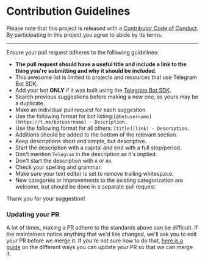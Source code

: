 # Contribution Guidelines

Please note that this project is released with a [Contributor Code of Conduct](code_of_conduct.md). By participating in this project you agree to abide by its terms.

---

Ensure your pull request adheres to the following guidelines:

- **The pull request should have a useful title and include a link to the thing you're submitting and why it should be included.**
- This awesome list is limited to projects and resources that use Telegram Bot SDK.
- Add your bot **ONLY** if it was built using the [Telegram Bot SDK](https://github.com/telegram-bot-sdk/telegram-bot-sdk).
- Search previous suggestions before making a new one, as yours may be a duplicate.
- Make an individual pull request for each suggestion.
- Use the following format for bot listing:`[@botusername](https://t.me/botusername) - Description.`
- Use the following format for all others: `[title](link) - Description.`
- Additions should be added to the bottom of the relevant section.
- Keep descriptions short and simple, but descriptive.
- Start the description with a capital and end with a full stop/period.
- Don't mention `Telegram` in the description as it's implied.
- Don't start the description with `A` or `An`.
- Check your spelling and grammar.
- Make sure your text editor is set to remove trailing whitespace.
- New categories or improvements to the existing categorization are welcome, but should be done in a separate pull request.

Thank you for your suggestion!

### Updating your PR

A lot of times, making a PR adhere to the standards above can be difficult. If the maintainers notice anything that we'd like changed, we'll ask you to edit your PR before we merge it. If you're not sure how to do that, [here is a guide](https://github.com/RichardLitt/knowledge/blob/master/github/amending-a-commit-guide.md) on the different ways you can update your PR so that we can merge it.
